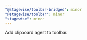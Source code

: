 ```yaml
---
"@stagewise/toolbar-bridged": minor
"@stagewise/toolbar": minor
"stagewise": minor
---
```


Add clipboard agent to toolbar.
